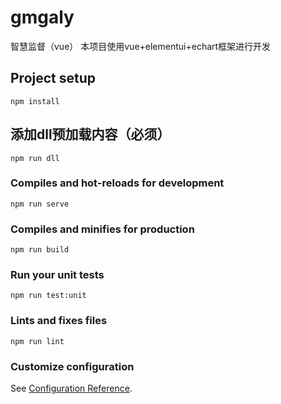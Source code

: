 # gmgaly
智慧监督（vue）
本项目使用vue+elementui+echart框架进行开发

## Project setup
```
npm install
```

## 添加dll预加载内容（必须）

```
npm run dll
```
### Compiles and hot-reloads for development
```
npm run serve
```

### Compiles and minifies for production
```
npm run build
```

### Run your unit tests
```
npm run test:unit
```

### Lints and fixes files
```
npm run lint
```

### Customize configuration
See [Configuration Reference](https://cli.vuejs.org/config/).
